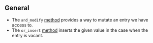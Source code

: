 ## General

- The `and_modify` [method](https://doc.rust-lang.org/std/collections/hash_map/enum.Entry.html#method.and_modify) provides a way to mutate an entry we have access to.
- The `or_insert` [method](https://doc.rust-lang.org/std/collections/hash_map/enum.Entry.html#method.or_insert) inserts the given value in the case when the entry is vacant.